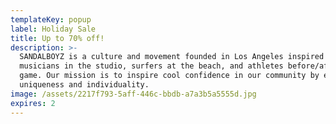 ```yaml
---
templateKey: popup
label: Holiday Sale
title: Up to 70% off!
description: >-
  SANDALBOYZ is a culture and movement founded in Los Angeles inspired by
  musicians in the studio, surfers at the beach, and athletes before/after the
  game. Our mission is to inspire cool confidence in our community by embracing
  uniqueness and individuality.
image: /assets/2217f793-5aff-446c-bbdb-a7a3b5a5555d.jpg
expires: 2
---
```


